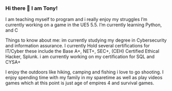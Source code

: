### Hi there 👋 I am Tony! 
I am teaching myself to program and i really enjoy my struggles
I’m currently working on a game in the UE5 5.5.
I’m currently learning Python, and C

Things to know about me:
im currently studying my degree in Cybersecurity and information assurance.
I currently Hold several certifications for IT/Cyber these include the Base A+, NET+, SEC+, (CEH) Certified Ethical Hacker, Splunk.
i am currently working on my certification for SQL and CYSA+

I enjoy the outdoors like hiking, camping and fishing i love to go shooting.
I enjoy spending time with my family in my sparetime as well as play videos games which at this point is just age of empires 4 and survival games.





<!--
**tonyware2009/tonyware2009** is a ✨ _special_ ✨ repository because its `README.md` (this file) appears on your GitHub profile.

Here are some ideas to get you started:

- 🔭 I’m currently working on ...
- 🌱 I’m currently learning ...
- 👯 I’m looking to collaborate on ...
- 🤔 I’m looking for help with ...
- 💬 Ask me about ...
- 📫 How to reach me: ...
- 😄 Pronouns: ...
- ⚡ Fun fact: ...
-->
